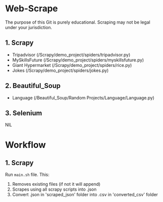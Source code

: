 # Web-Scrape
The purpose of this Git is purely educational. Scraping may not be legal under your jurisdiction.

## 1. Scrapy
- Tripadvisor (/Scrapy/demo_project/spiders/tripadvisor.py)
- MySkillsFuture (/Scrapy/demo_project/spiders/myskillsfuture.py)
- Giant Hypermarket (/Scrapy/demo_project/spiders/rice.py)
- Jokes (/Scrapy/demo_project/spiders/jokes.py)

## 2. Beautiful_Soup
- Language (/Beautiful_Soup/Random Projects/Language/Language.py)

## 3. Selenium
NIL

# Workflow
## 1. Scrapy
Run `main.sh` file. This:
1. Removes existing files (if not it will append)
2. Scrapes using all scrapy scripts into .json
3. Convert .json in 'scraped_json' folder into .csv in 'converted_csv' folder
